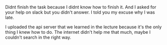 Didnt finish the task because I didnt know how to finish it.
And I asked for your help on slack but you didn't answer.
I told you my excuse why I was late.


I uploaded the api server that we learned in the lecture because it's the only thing I knew how to do.
The internet didn't help me that much, maybe I couldn't search in the right way.
